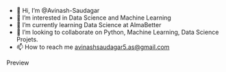 - 👋 Hi, I’m @Avinash-Saudagar
- 👀 I’m interested in Data Science and Machine Learning
- 🌱 I’m currently learning Data Science at AlmaBetter
- 💞️ I’m looking to collaborate on Python, Machine Learning, Data Science Projets.
- 📫 How to reach me avinashsaudagar5.as@gmail.com

<!---
Avinash-Saudagar/Avinash-Saudagar is a ✨ special ✨ repository because its `README.md` (this file) appears on your GitHub profile.
You can click the Preview link to take a look at your changes.
---> Preview
